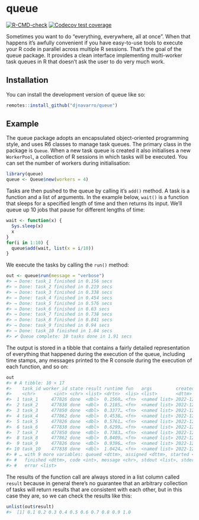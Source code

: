 
<!-- README.md is generated from README.Rmd. Please edit that file -->

# queue

<!-- badges: start -->

[![R-CMD-check](https://github.com/djnavarro/queue/actions/workflows/R-CMD-check.yaml/badge.svg)](https://github.com/djnavarro/queue/actions/workflows/R-CMD-check.yaml)
[![Codecov test
coverage](https://codecov.io/gh/djnavarro/queue/branch/main/graph/badge.svg)](https://app.codecov.io/gh/djnavarro/queue?branch=main)
<!-- badges: end -->

Sometimes you want to do “everything, everywhere, all at once”. When
that happens it’s awfully convenient if you have easy-to-use tools to
execute your R code in parallel across multiple R sessions. That’s the
goal of the queue package. It provides a clean interface implementing
multi-worker task queues in R that doesn’t ask the user to do very much
work.

## Installation

You can install the development version of queue like so:

``` r
remotes::install_github("djnavarro/queue")
```

## Example

The queue package adopts an encapsulated object-oriented programming
style, and uses R6 classes to manage task queues. The primary class in
the package is `Queue`. When a new task queue is created it also
initialises a new `WorkerPool`, a collection of R sessions in which
tasks will be executed. You can set the number of workers during
initialisation:

``` r
library(queue)
queue <- Queue$new(workers = 4)
```

Tasks are then pushed to the queue by calling it’s `add()` method. A
task is a function and a list of arguments. In the example below,
`wait()` is a function that sleeps for a specified length of time and
then returns its input. We’ll queue up 10 jobs that pause for different
lengths of time:

``` r
wait <- function(x) {
  Sys.sleep(x)
  x
}
for(i in 1:10) {
  queue$add(wait, list(x = i/10))
}
```

We execute the tasks by calling the `run()` method:

``` r
out <- queue$run(message = "verbose")
#> → Done: task_1 finished in 0.156 secs
#> → Done: task_2 finished in 0.219 secs
#> → Done: task_3 finished in 0.338 secs
#> → Done: task_4 finished in 0.454 secs
#> → Done: task_5 finished in 0.576 secs
#> → Done: task_6 finished in 0.63 secs
#> → Done: task_7 finished in 0.738 secs
#> → Done: task_8 finished in 0.841 secs
#> → Done: task_9 finished in 0.94 secs
#> → Done: task_10 finished in 1.04 secs
#> ✔ Queue complete: 10 tasks done in 1.91 secs
```

The output is stored in a tibble that contains a fairly detailed
representation of everything that happened during the execution of the
queue, including time stamps, any messages printed to the R console
during the execution of each function, and so on:

``` r
out
#> # A tibble: 10 × 17
#>    task_id worker_id state result runtime fun   args         created            
#>    <chr>       <int> <chr> <list> <drtn>  <lis> <list>       <dttm>             
#>  1 task_1     477826 done  <dbl>  0.1560… <fn>  <named list> 2022-12-22 11:38:06
#>  2 task_2     477838 done  <dbl>  0.2185… <fn>  <named list> 2022-12-22 11:38:06
#>  3 task_3     477850 done  <dbl>  0.3377… <fn>  <named list> 2022-12-22 11:38:06
#>  4 task_4     477862 done  <dbl>  0.4538… <fn>  <named list> 2022-12-22 11:38:06
#>  5 task_5     477826 done  <dbl>  0.5761… <fn>  <named list> 2022-12-22 11:38:06
#>  6 task_6     477838 done  <dbl>  0.6299… <fn>  <named list> 2022-12-22 11:38:06
#>  7 task_7     477850 done  <dbl>  0.7383… <fn>  <named list> 2022-12-22 11:38:06
#>  8 task_8     477862 done  <dbl>  0.8409… <fn>  <named list> 2022-12-22 11:38:06
#>  9 task_9     477826 done  <dbl>  0.9396… <fn>  <named list> 2022-12-22 11:38:06
#> 10 task_10    477838 done  <dbl>  1.0424… <fn>  <named list> 2022-12-22 11:38:06
#> # … with 9 more variables: queued <dttm>, assigned <dttm>, started <dttm>,
#> #   finished <dttm>, code <int>, message <chr>, stdout <list>, stderr <list>,
#> #   error <list>
```

The results of the function call are always stored in a list column
called `result` because in general there’s no guarantee that an
arbitrary collection of tasks will return results that are consistent
with each other, but in this case they are, so we can check the results
like this:

``` r
unlist(out$result)
#>  [1] 0.1 0.2 0.3 0.4 0.5 0.6 0.7 0.8 0.9 1.0
```
